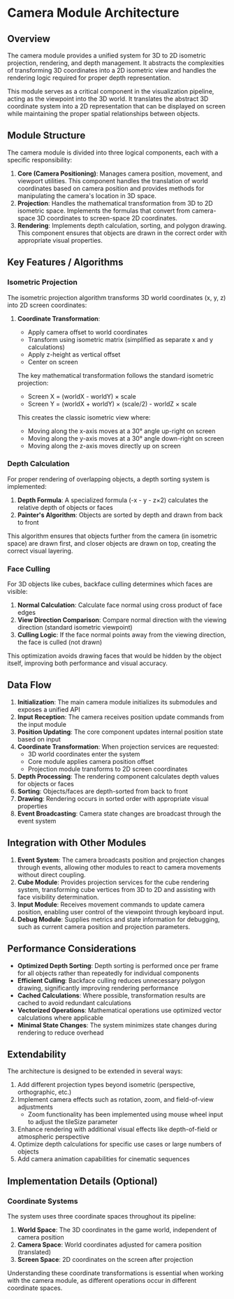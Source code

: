 # Camera Module Architecture

## Overview

The camera module provides a unified system for 3D to 2D isometric projection, rendering, and depth management. It abstracts the complexities of transforming 3D coordinates into a 2D isometric view and handles the rendering logic required for proper depth representation.

This module serves as a critical component in the visualization pipeline, acting as the viewpoint into the 3D world. It translates the abstract 3D coordinate system into a 2D representation that can be displayed on screen while maintaining the proper spatial relationships between objects.

## Module Structure

The camera module is divided into three logical components, each with a specific responsibility:

1. **Core (Camera Positioning)**: Manages camera position, movement, and viewport utilities. This component handles the translation of world coordinates based on camera position and provides methods for manipulating the camera's location in 3D space.
2. **Projection**: Handles the mathematical transformation from 3D to 2D isometric space. Implements the formulas that convert from camera-space 3D coordinates to screen-space 2D coordinates.
3. **Rendering**: Implements depth calculation, sorting, and polygon drawing. This component ensures that objects are drawn in the correct order with appropriate visual properties.

## Key Features / Algorithms

### Isometric Projection
The isometric projection algorithm transforms 3D world coordinates (x, y, z) into 2D screen coordinates:

1. **Coordinate Transformation**: 
   - Apply camera offset to world coordinates
   - Transform using isometric matrix (simplified as separate x and y calculations)
   - Apply z-height as vertical offset
   - Center on screen

   The key mathematical transformation follows the standard isometric projection:
   - Screen X = (worldX - worldY) × scale
   - Screen Y = (worldX + worldY) × (scale/2) - worldZ × scale

   This creates the classic isometric view where:
   - Moving along the x-axis moves at a 30° angle up-right on screen
   - Moving along the y-axis moves at a 30° angle down-right on screen
   - Moving along the z-axis moves directly up on screen

### Depth Calculation
For proper rendering of overlapping objects, a depth sorting system is implemented:

1. **Depth Formula**: A specialized formula (-x - y - z×2) calculates the relative depth of objects or faces
2. **Painter's Algorithm**: Objects are sorted by depth and drawn from back to front

This algorithm ensures that objects further from the camera (in isometric space) are drawn first, and closer objects are drawn on top, creating the correct visual layering.

### Face Culling
For 3D objects like cubes, backface culling determines which faces are visible:

1. **Normal Calculation**: Calculate face normal using cross product of face edges
2. **View Direction Comparison**: Compare normal direction with the viewing direction (standard isometric viewpoint)
3. **Culling Logic**: If the face normal points away from the viewing direction, the face is culled (not drawn)

This optimization avoids drawing faces that would be hidden by the object itself, improving both performance and visual accuracy.

## Data Flow

1. **Initialization**: The main camera module initializes its submodules and exposes a unified API
2. **Input Reception**: The camera receives position update commands from the input module
3. **Position Updating**: The core component updates internal position state based on input
4. **Coordinate Transformation**: When projection services are requested:
   - 3D world coordinates enter the system
   - Core module applies camera position offset
   - Projection module transforms to 2D screen coordinates
5. **Depth Processing**: The rendering component calculates depth values for objects or faces
6. **Sorting**: Objects/faces are depth-sorted from back to front
7. **Drawing**: Rendering occurs in sorted order with appropriate visual properties
8. **Event Broadcasting**: Camera state changes are broadcast through the event system

## Integration with Other Modules

1. **Event System**: The camera broadcasts position and projection changes through events, allowing other modules to react to camera movements without direct coupling.
2. **Cube Module**: Provides projection services for the cube rendering system, transforming cube vertices from 3D to 2D and assisting with face visibility determination.
3. **Input Module**: Receives movement commands to update camera position, enabling user control of the viewpoint through keyboard input.
4. **Debug Module**: Supplies metrics and state information for debugging, such as current camera position and projection parameters.

## Performance Considerations

- **Optimized Depth Sorting**: Depth sorting is performed once per frame for all objects rather than repeatedly for individual components
- **Efficient Culling**: Backface culling reduces unnecessary polygon drawing, significantly improving rendering performance
- **Cached Calculations**: Where possible, transformation results are cached to avoid redundant calculations
- **Vectorized Operations**: Mathematical operations use optimized vector calculations where applicable
- **Minimal State Changes**: The system minimizes state changes during rendering to reduce overhead

## Extendability

The architecture is designed to be extended in several ways:

1. Add different projection types beyond isometric (perspective, orthographic, etc.)
2. Implement camera effects such as rotation, zoom, and field-of-view adjustments
   - Zoom functionality has been implemented using mouse wheel input to adjust the tileSize parameter
3. Enhance rendering with additional visual effects like depth-of-field or atmospheric perspective
4. Optimize depth calculations for specific use cases or large numbers of objects
5. Add camera animation capabilities for cinematic sequences

## Implementation Details (Optional)

### Coordinate Systems
The system uses three coordinate spaces throughout its pipeline:

1. **World Space**: The 3D coordinates in the game world, independent of camera position
2. **Camera Space**: World coordinates adjusted for camera position (translated)
3. **Screen Space**: 2D coordinates on the screen after projection

Understanding these coordinate transformations is essential when working with the camera module, as different operations occur in different coordinate spaces.
